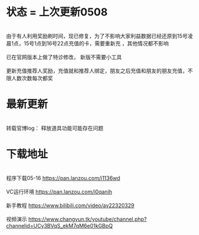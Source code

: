

# 状态 = 上次更新0508 

</br> 由于有人利用奖励刷时间，现已修复，为了不影响大家利益数据已经还原到15号凌晨1点，15号1点到16号22点充值的卡，需要重新充 ，其他情况都不影响</br> 
</br> 已在官网版本上做了特诊修改， 新版不需要小工具 </br>
</br> 更新充值推荐人奖励，充值就和推荐人绑定，朋友之后充值和朋友的朋友充值，不限人数次数每次都奖</br>

# 最新更新

</br> 转载官博log： 释放道具功能可能存在问题</br>
 

# 下载地址 

</br>程序下载05-16 https://pan.lanzou.com/i1136wd</br>
</br>VC运行环境 https://pan.lanzou.com/i0qanih</br>
</br> 新手教程 https://www.bilibili.com/video/av22320329 </br>
</br> 视频演示 https://www.changyun.tk/youtube/channel.php?channelid=UCy3BVqS_ekM7qM6e01kGBpQ</br>
 
